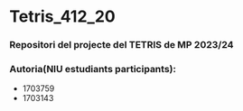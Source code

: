 # Tetris_412_20
### Repositori del projecte del TETRIS de MP 2023/24 

### Autoria(NIU estudiants participants):
- 1703759
- 1703143



